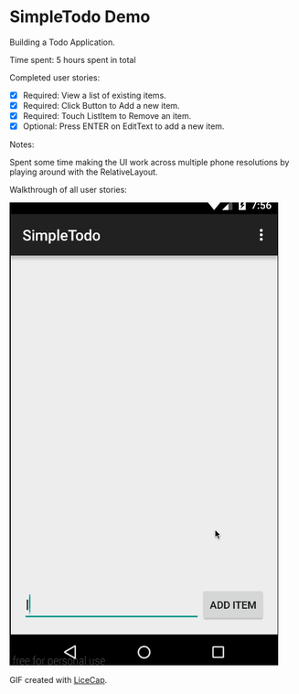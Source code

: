 # SimpleTodo Demo

Building a Todo Application.

Time spent: 5 hours spent in total

Completed user stories:

 * [x] Required: View a list of existing items.
 * [x] Required: Click Button to Add a new item.
 * [x] Required: Touch ListItem to Remove an item.
 * [x] Optional: Press ENTER on EditText to add a new item.
 
Notes:

Spent some time making the UI work across multiple phone resolutions by playing around with the RelativeLayout.

Walkthrough of all user stories:

![Video Walkthrough](simpletodo.gif)

GIF created with [LiceCap](http://www.cockos.com/licecap/).
